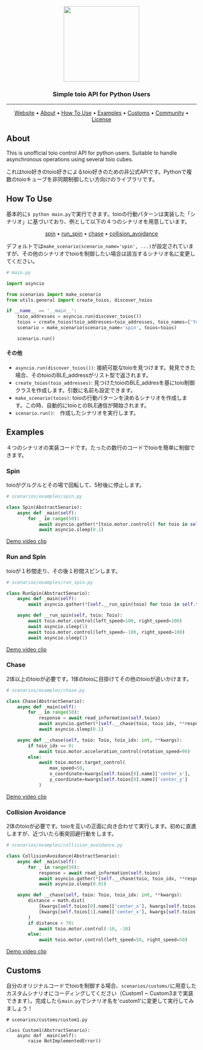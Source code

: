 <div align="center">

<img src="https://user-images.githubusercontent.com/60799014/115414156-c4ded580-a230-11eb-899c-874fdd7702be.png" width="200px">


### Simple toio API for Python Users

---

<p align="center">
  <a href="https://toio.io/">Website</a> •
  <a href="#about">About</a> •
  <a href="#how-to-use">How To Use</a> •
  <a href="#examples">Examples</a> •
  <a href="#customs">Customs</a> •
  <a href="https://toio.io/blog/detail/20210412_toioClub.html">Community</a> •
  <a href="https://github.com/Yoshi-0921/toio_API/blob/main/LICENSE">License</a>
</p>
</div>

## About
This is unofficial toio control API for python users. Suitable to handle asynchronous operations using several toio cubes. 

これはtoio好きのtoio好きによるtoio好きのための非公式APIです。Pythonで複数のtoioキューブを非同期制御したい方向けのライブラリです。

## How To Use
基本的に`$ python main.py`で実行できます。toioの行動パターンは実装した「シナリオ」に基づいており、例として以下の４つのシナリオを用意しています。

<p align="center">
  <a href="#spin">spin</a> •
  <a href="#run-and-spin">run_spin</a> •
  <a href="#chase">chase</a> •
  <a href="#collision-avoidance">collision_avoidance</a>
</p>

デフォルトでは`make_scenario(scenario_name='spin', ...)`が設定されていますが、その他のシナリオでtoioを制御したい場合は該当するシナリオ名に変更してください。

```py
# main.py

import asyncio

from scenarios import make_scenario
from utils.general import create_toios, discover_toios

if __name__ == '__main__':
    toio_addresses = asyncio.run(discover_toios())
    toios = create_toios(toio_addresses=toio_addresses, toio_names=['Yoshi', 'Moto'])
    scenario = make_scenario(scenario_name='spin', toios=toios)

    scenario.run()
```
#### その他
- `asyncio.run(discover_toios())`: 接続可能なtoioを見つけます。発見できた場合、そのtoioのBLE_addressがリスト型で返されます。
- `create_toios(toio_addresses)`: 見つけたtoioのBLE_addresを基にtoio制御クラスを作成します。引数に名前も設定できます。
- `make_scenario(toios)`: toioの行動パターンを決めるシナリオを作成します。この時、自動的にtoioとのBLE通信が開始されます。
- `scenario.run()`:　作成したシナリオを実行します。　

## Examples
４つのシナリオの実装コードです。たったの数行のコードでtoioを簡単に制御できます。

### Spin
toioがグルグルとその場で回転して、5秒後に停止します。

```py
# scenarios/examples/spin.py

class Spin(AbstractSenario):
    async def _main(self):
        for _ in range(50):
            await asyncio.gather(*[toio.motor.control() for toio in self.toios])
            await asyncio.sleep(0.1)
```

[Demo video clip](https://youtu.be/rINq-bm9uKI)

### Run and Spin
toioが１秒間走り、その後１秒間スピンします。

```py
# scenarios/examples/run_spin.py

class RunSpin(AbstractSenario):
    async def _main(self):
        await asyncio.gather(*[self.__run_spin(toio) for toio in self.toios])

    async def __run_spin(self, toio: Toio):
        await toio.motor.control(left_speed=100, right_speed=100)
        await asyncio.sleep(1)
        await toio.motor.control(left_speed=-100, right_speed=100)
        await asyncio.sleep(1)
```

[Demo video clip](https://youtu.be/3fU0nKxnZRQ)

### Chase
2体以上のtoioが必要です。1体のtoioに目掛けてその他のtoioが追いかけます。

```py
# scenarios/examples/chase.py

class Chase(AbstractSenario):
    async def _main(self):
        for _ in range(50):
            response = await read_information(self.toios)
            await asyncio.gather(*[self.__chase(toio, toio_idx, **response) for toio_idx, toio in enumerate(self.toios)])
            await asyncio.sleep(0.1)

    async def __chase(self, toio: Toio, toio_idx: int, **kwargs):
        if toio_idx == 0:
            await toio.motor.acceleration_control(rotation_speed=90)
        else:
            await toio.motor.target_control(
                max_speed=50,
                x_coordinate=kwargs[self.toios[0].name]['center_x'],
                y_coordinate=kwargs[self.toios[0].name]['center_y']
            )
```

[Demo video clip](https://youtu.be/juGjJ5iSx_k)

### Collision Avoidance
2体のtoioが必要です。toioを互いの正面に向き合わせて実行します。初めに直進しますが、近づいたら衝突回避行動をします。

```py
# scenarios/examples/collision_avoidance.py

class CollisionAvoidance(AbstractSenario):
    async def _main(self):
        for _ in range(50):
            response = await read_information(self.toios)
            await asyncio.gather(*[self.__chase(toio, toio_idx, **response) for toio_idx, toio in enumerate(self.toios)])
            await asyncio.sleep(0.01)

    async def __chase(self, toio: Toio, toio_idx: int, **kwargs):
        distance = math.dist(
            [kwargs[self.toios[0].name]['center_x'], kwargs[self.toios[0].name]['center_y']],
            [kwargs[self.toios[1].name]['center_x'], kwargs[self.toios[1].name]['center_y']]
        )
        if distance < 70:
            await toio.motor.control(-10, -10)
        else:
            await toio.motor.control(left_speed=50, right_speed=50)
```

[Demo video clip](https://youtu.be/1LJGxODB4vM)

## Customs
自分のオリジナルコードでtoioを制御する場合、`scenarios/customs/`に用意したカスタムシナリオにコーディングしてください（Custom1 ~ Custom3まで実装できます）。完成したら`main.py`でシナリオ名を'custom1'に変更して実行してみましょう！

```
# scenarios/customs/custom1.py

class Custom1(AbstractSenario):
    async def _main(self):
        raise NotImplementedError()
```

